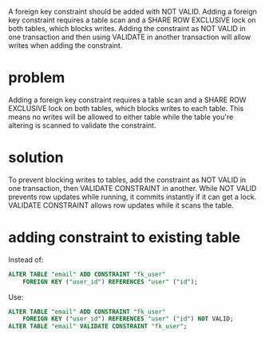 A foreign key constraint should be added with NOT VALID.
Adding a foreign key constraint requires a table scan and a SHARE ROW EXCLUSIVE lock on both tables, which blocks writes.
Adding the constraint as NOT VALID in one transaction and then using VALIDATE in another transaction will allow writes when adding the constraint.

# problem

Adding a foreign key constraint requires a table scan and a SHARE ROW EXCLUSIVE lock on both tables, which blocks writes to each table.
This means no writes will be allowed to either table while the table you're altering is scanned to validate the constraint.

# solution

To prevent blocking writes to tables, add the constraint as NOT VALID in one transaction, then VALIDATE CONSTRAINT in another.
While NOT VALID prevents row updates while running, it commits instantly if it can get a lock.
VALIDATE CONSTRAINT allows row updates while it scans the table.

# adding constraint to existing table

Instead of:

```sql
ALTER TABLE "email" ADD CONSTRAINT "fk_user"
    FOREIGN KEY ("user_id") REFERENCES "user" ("id");
```

Use:

```sql
ALTER TABLE "email" ADD CONSTRAINT "fk_user"
    FOREIGN KEY ("user_id") REFERENCES "user" ("id") NOT VALID;
ALTER TABLE "email" VALIDATE CONSTRAINT "fk_user";
```
